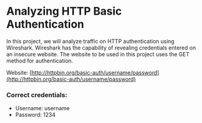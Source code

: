 # Analyzing HTTP Basic Authentication

In this project, we will analyze traffic on HTTP authentication using Wireshark. Wireshark has the capability of revealing credentials entered on an insecure website. The website to be used in this project uses the GET method for authentication.

Website: [http://httpbin.org/basic-auth/username/password](http://httpbin.org/basic-auth/username/password)

### Correct credentials:
- Username: username
- Password: 1234



